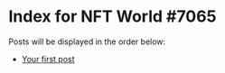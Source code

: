 # Index for NFT World #7065
Posts will be displayed in the order below:

- [Your first post](./001-first.md)

